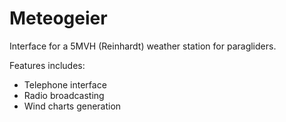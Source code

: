 # Meteogeier

Interface for a 5MVH (Reinhardt) weather station for paragliders.

Features includes:

* Telephone interface
* Radio broadcasting
* Wind charts generation
